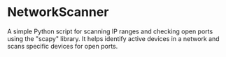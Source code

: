 # NetworkScanner
A simple Python script for scanning IP ranges and checking open ports using the "scapy" library. It helps identify active devices in a network and scans specific devices for open ports.
